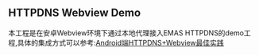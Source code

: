 ## HTTPDNS Webview Demo

本工程是在安卓Webview环境下通过本地代理接入EMAS HTTPDNS的demo工程,具体的集成方式可以参考:[Android端HTTPDNS+Webview最佳实践](https://icms.alibaba-inc.com/content/httpdns/httpdns?l=1&m=64689&n=6032235)